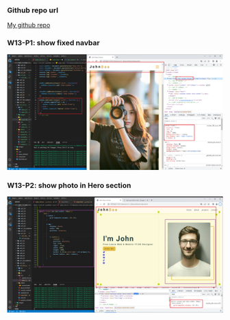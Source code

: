 ### Github repo url

[My github repo](https://github.com/anan826/1111-sweb-1N-demo-211410658.git)

### W13-P1: show fixed navbar

![](w13-p1.png)

### W13-P2: show photo in Hero section

![](w13-p2.png)

